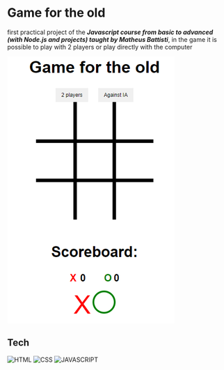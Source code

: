 # Game for the old

first practical project of the **_Javascript course from basic to advanced (with Node.js and projects) taught by Matheus Battisti_**, in the game it is possible to play with 2 players or play directly with the computer

![Game for the old](./img/gameForTheOld.png)

## Tech

![HTML](https://img.shields.io/badge/-HTML5-FF8C33?style=for-the-badge&logo=html5&logoColor=white)
![CSS](https://img.shields.io/badge/-CSS3-009CE6?style=for-the-badge&logo=css3&logoColor=white)
![JAVASCRIPT](https://img.shields.io/badge/-JAVASCRIPT-FFCA3E?style=for-the-badge&logo=javascript&logoColor=white)
